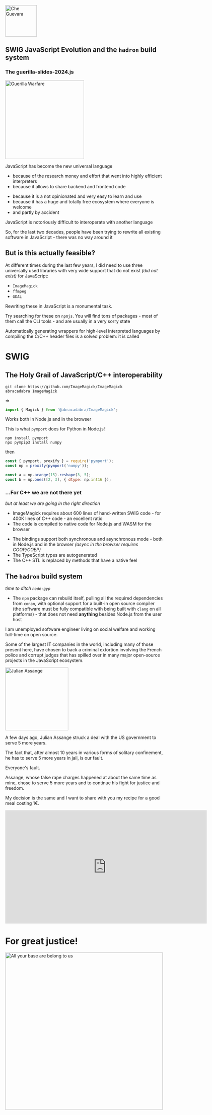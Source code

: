 <img src="https://upload.wikimedia.org/wikipedia/commons/8/80/Che_Guevara_-_Guerrillero_Heroico_by_Alberto_Korda.jpg" alt="Che Guevara" style="height:100px;"/>

## SWIG JavaScript Evolution and the `hadron` build system

### The guerilla-slides-2024.js

<img src="https://upload.wikimedia.org/wikipedia/en/e/e0/Che_Guevara_Guerrilla_Warfare.jpg" alt="Guerilla Warfare" style="height:250px;"/>

[comment]: # (!!!)

JavaScript has become the new universal language
 * because of the research money and effort that went into highly efficient interpreters
 * because it allows to share backend and frontend code

[comment]: # (!!!)

 * because it is a not opinionated and very easy to learn and use
 * because it has a huge and totally free ecosystem where everyone is welcome
 * and partly by accident

[comment]: # (!!!)

JavaScript is notoriously difficult to interoperate with another language

So, for the last two decades, people have been trying to rewrite all existing software in JavaScript - there was no way around it

## But is this actually feasible?

[comment]: # (!!!)

At different times during the last few years, I did need to use three universally used libraries with very wide support that do not exist *(did not exist)* for JavaScript:

* `ImageMagick`
* `ffmpeg`
* `GDAL`

Rewriting these in JavaScript is a monumental task.

Try searching for these on `npmjs`. You will find tons of packages - most of them call the CLI tools - and are usually in a very sorry state

[comment]: # (!!!)

Automatically generating wrappers for high-level interpreted languages by compiling the C/C++ header files is a solved problem: it is called 

# SWIG

[comment]: # (!!!)

## The Holy Grail of JavaScript/C++ interoperability

```shell
git clone https://github.com/ImageMagick/ImageMagick
abracadabra ImageMagick
```

=>

```js
import { Magick } from '@abracadabra/ImageMagick';
```

Works both in Node.js and in the browser

[comment]: # (!!!)

This is what `pymport` does for Python in Node.js!

```
npm install pymport
npx pympip3 install numpy
```

then

```js
const { pymport, proxify } = require('pymport');
const np = proxify(pymport('numpy'));

const a = np.arange(15).reshape(3, 5);
const b = np.ones([2, 3], { dtype: np.int16 });
```

[comment]: # (!!!)

### ...For C++ we are not there yet
*but at least we are going in the right direction*

* ImageMagick requires about 600 lines of hand-written SWIG code - for 400K lines of C++ code - an excellent ratio
* The code is compiled to native code for Node.js and WASM for the browser

[comment]: # (!!!)

* The bindings support both synchronous and asynchronous mode - both in Node.js and in the browser *(async in the browser requires COOP/COEP)*
* The TypeScript types are autogenerated
* The C++ STL is replaced by methods that have a native feel

[comment]: # (!!!)

## The `hadron` build system

*time to ditch `node-gyp`*

* The `npm` package can rebuild itself, pulling all the required dependencies from `conan`, with optional support for a built-in open source compiler (the software must be fully compatible with being built with `clang` on all platforms) - that does not need **anything** besides Node.js from the user host

[comment]: # (!!!)

I am unemployed software engineer living on social welfare and working full-time on open source.

Some of the largest IT companies in the world, including many of those present here, have chosen to back a criminal extortion involving the French police and corrupt judges that has spilled over in many major open-source projects in the JavaScript ecosystem.

[comment]: # (!!!)

<img src="https://upload.wikimedia.org/wikipedia/commons/c/c4/RUEDA_DE_PRENSA_CONJUNTA_ENTRE_CANCILLER_RICARDO_PATI%C3%91O_Y_JULIAN_ASSANGE_%28cropped%29.jpg" alt="Julian Assange" style="height:200px;"/>

A few days ago, Julian Assange struck a deal with the US government to serve 5 more years.

The fact that, after almost 10 years in various forms of solitary confinement, he has to serve 5 more years in jail, is our fault.

Everyone's fault.

[comment]: # (!!!)

Assange, whose false rape charges happened at about the same time as mine, chose to serve 5 more years and to continue his fight for justice and freedom.

My decision is the same and I want to share with you my recipe for a good meal costing 1€.

<iframe id="ytplayer" type="text/html" width="640" height="360"
  src="https://www.youtube.com/embed/XF-RHOqGz-Y"
  frameborder="0">
</iframe>

[comment]: # (!!!)

# For great justice!

<img src="https://i.kym-cdn.com/photos/images/newsfeed/001/553/629/3c9.jpg" alt="All your base are belong to us" style="height:500px;"/>
